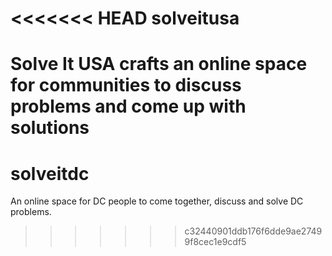 <<<<<<< HEAD
solveitusa
==========

Solve It USA crafts an online space for communities to discuss problems and come up with solutions
=======
solveitdc
=========

An online space for DC people to come together, discuss and solve DC problems.
>>>>>>> c32440901ddb176f6dde9ae27499f8cec1e9cdf5
